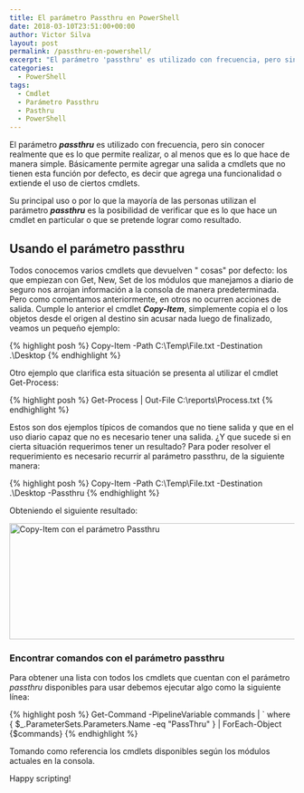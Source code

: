 ```yaml
---
title: El parámetro Passthru en PowerShell
date: 2018-03-10T23:51:00+00:00
author: Victor Silva
layout: post
permalink: /passthru-en-powershell/
excerpt: "El parámetro 'passthru' es utilizado con frecuencia, pero sin conocer realmente que es lo que permite realizar, o al menos que es lo que hace de manera simple. Básicamente permite agregar una salida a cmdlets que no tienen esta función por defecto, es decir que agrega una funcionalidad o extiende el uso de ciertos cmdlets."
categories:
  - PowerShell
tags:
  - Cmdlet
  - Parámetro Passthru
  - Pasthru
  - PowerShell
---
```

El parámetro **_passthru_** es utilizado con frecuencia, pero sin conocer realmente que es lo que permite realizar, o al menos que es lo que hace de manera simple. Básicamente permite agregar una salida a cmdlets que no tienen esta función por defecto, es decir que agrega una funcionalidad o extiende el uso de ciertos cmdlets.

Su principal uso o por lo que la mayoría de las personas utilizan el parámetro **_passthru_** es la posibilidad de verificar que es lo que hace un cmdlet en particular o que se pretende lograr como resultado.

## Usando el parámetro passthru

Todos conocemos varios cmdlets que devuelven "
cosas"
 por defecto: los que empiezan con Get, New, Set de los módulos que manejamos a diario de seguro nos arrojan información a la consola de manera predeterminada. Pero como comentamos anteriormente, en otros no ocurren acciones de salida. Cumple lo anterior el cmdlet **_Copy-Item_**, simplemente copia el o los objetos desde el origen al destino sin acusar nada luego de finalizado, veamos un pequeño ejemplo:

{% highlight posh %}
Copy-Item -Path C:\Temp\File.txt -Destination .\Desktop
{% endhighlight %}

Otro ejemplo que clarifica esta situación se presenta al utilizar el cmdlet Get-Process:

{% highlight posh %}
Get-Process | Out-File C:\reports\Process.txt
{% endhighlight %}

Estos son dos ejemplos típicos de comandos que no tiene salida y que en el uso diario capaz que no es necesario tener una salida. ¿Y que sucede si en cierta situación requerimos tener un resultado? Para poder resolver el requerimiento es necesario recurrir al parámetro passthru, de la siguiente manera:

{% highlight posh %}
Copy-Item -Path C:\Temp\File.txt -Destination .\Desktop -Passthru
{% endhighlight %}

Obteniendo el siguiente resultado:

<img src="https://oy9bda.ch.files.1drv.com/y4mdh6j1Zs8YimJvK0OqZ3KvjEvZUynrWWtYDS2vZ4jS8m2XMBQ4_MBBbY9bGqW87K_qahWuQ-1bM4rSD7U0QyRgqvlt0QRfs_aoJKzFxaXseEG8iZ9ZzIdMypKcBKYSGoXo78e5vwlRbHvV_84tMyAOXQ0C-qbj8R7chzWYVGy5VO2zjzlMeqV--E9fEOb7GY_v--dMP07Ara0Hvj_AWPtCw?width=859&height=205&cropmode=none" width="859" height="205" alt="Copy-Item con el parámetro Passthru" class="alignnone size-medium" />

### Encontrar comandos con el parámetro passthru

Para obtener una lista con todos los cmdlets que cuentan con el parámetro _passthru_ disponibles para usar debemos ejecutar algo como la siguiente línea:

{% highlight posh %}
Get-Command -PipelineVariable commands | `
where { $_.ParameterSets.Parameters.Name -eq "PassThru" } | ForEach-Object {$commands}
{% endhighlight %}

Tomando como referencia los cmdlets disponibles según los módulos actuales en la consola.

Happy scripting!